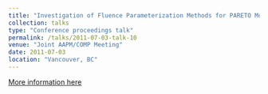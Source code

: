```yaml
---
title: "Investigation of Fluence Parameterization Methods for PARETO Multi‐Objective Radiation Therapy Treatment Planning Software"
collection: talks
type: "Conference proceedings talk"
permalink: /talks/2011-07-03-talk-10
venue: "Joint AAPM/COMP Meeting"
date: 2011-07-03
location: "Vancouver, BC"
---
```

[More information here](https://doi.org/10.1118/1.3612820)
